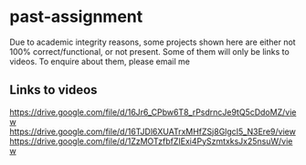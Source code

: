 # past-assignment

Due to academic integrity reasons, some projects shown here are either not 100% correct/functional, or not present. Some of them will only be links to videos. To enquire about them, please email me<br/>

## Links to videos 
https://drive.google.com/file/d/16Jr6_CPbw6T8_rPsdrncJe9tQ5cDdoMZ/view <br/>
https://drive.google.com/file/d/16TJDl6XUATrxMHfZSj8GlgcI5_N3Ere9/view <br/>
https://drive.google.com/file/d/1ZzMOTzfbfZIExi4PySzmtxksJx25nsuW/view <br/>
